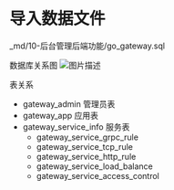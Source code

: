 # 导入数据文件

_md/10-后台管理后端功能/go_gateway.sql

数据库关系图
![图片描述](http://img.mukewang.com/60d827760001d72509620763.png)

表关系
- gateway_admin 管理员表
- gateway_app 应用表
- gateway_service_info 服务表
    - gateway_service_grpc_rule 
    - gateway_service_tcp_rule 
    - gateway_service_http_rule 
    - gateway_service_load_balance
    - gateway_service_access_control
